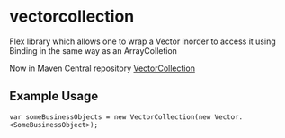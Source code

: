 # vectorcollection
Flex library which allows one to wrap a Vector inorder to access it using Binding in the same way as an ArrayColletion


Now in Maven Central repository [VectorCollection](http://search.maven.org/#search%7Cga%7C1%7Cvector%20collection/)

## Example Usage
```as3
var someBusinessObjects = new VectorCollection(new Vector.<SomeBusinessObject>);
```

